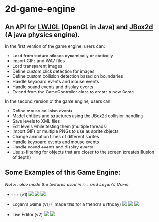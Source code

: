 # 2d-game-engine

An API for [LWJGL](https://www.lwjgl.org/) (OpenGL in Java) and [JBox2d](http://www.jbox2d.org/) (A java physics engine).
-
In the first version of the game engine, users can:

- Load from texture atlases dynamically or statically
- Import GIFs and WAV files
- Load transparent images
- Define custom click detection for images
- Define custom collision detection based on boundaries
- Handle keyboard events and mouse events
- Handle sound events and display events
- Extend from the GameController class to create a new Game


In the second version of the game engine, users can:

- Define mouse collision events
- Model entities and structures using the JBox2d collision handling
- Save levels to XML files
- Edit levels while testing them (multiple threads)
- Import GIFs or multiple PNGs to use as sprite objects
- Change animation times of different sprites
- Handle keyboard events and mouse events
- Handle sound events and display events
- Use z-filtering for objects that are closer to the screen (creates illusion of depth)

## Some Examples of this Game Engine: ##
*Note: I also made the textures used in i++ and Logan's Game*
<br>

- i++ (v1)
![](https://github.com/mtresnik/2d-game-engine/blob/master/src/example_games/screenshots/i%2B%2B/level1.PNG)
![](https://github.com/mtresnik/2d-game-engine/blob/master/src/example_games/screenshots/i%2B%2B/level2.PNG)
![](https://github.com/mtresnik/2d-game-engine/blob/master/src/example_games/screenshots/i%2B%2B/level3.PNG)

- Logan's Game (v1) (I made this for a friend's Birthday)
![](https://github.com/mtresnik/2d-game-engine/blob/master/src/example_games/screenshots/logans_game/livingroom.PNG)
![](https://github.com/mtresnik/2d-game-engine/blob/master/src/example_games/screenshots/logans_game/pizza.PNG)
![](https://github.com/mtresnik/2d-game-engine/blob/master/src/example_games/screenshots/logans_game/elevatordown.PNG)

- Live Editor (v2)
![](https://github.com/mtresnik/2d-game-engine/blob/master/src/example_games/screenshots/live_editor/editor.PNG)
![](https://github.com/mtresnik/2d-game-engine/blob/master/src/example_games/screenshots/live_editor/z-filtering.PNG)